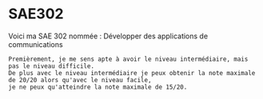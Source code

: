 # SAE302
Voici ma SAE 302 nommée : Développer des applications de communications
```J'ai choisi de faire le projet intermédiaire pour plusieurs raisons.
Premièrement, je me sens apte à avoir le niveau intermédiaire, mais pas le niveau difficile.
De plus avec le niveau intermédiaire je peux obtenir la note maximale de 20/20 alors qu'avec le niveau facile,
je ne peux qu'atteindre la note maximale de 15/20.
